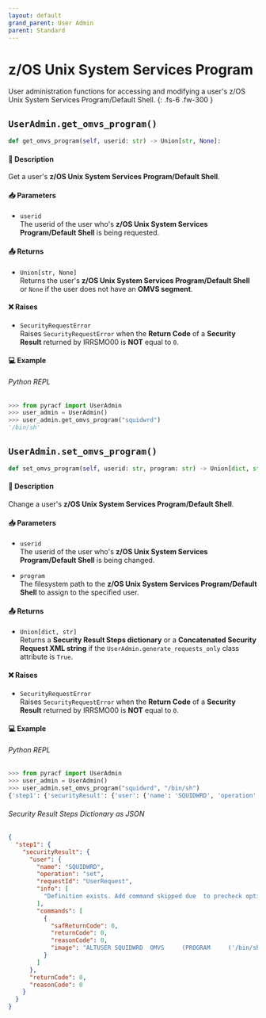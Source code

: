 ```yaml
---
layout: default
grand_parent: User Admin
parent: Standard
---
```


# z/OS Unix System Services Program

User administration functions for accessing and modifying a user's z/OS Unix System Services Program/Default Shell. 
{: .fs-6 .fw-300 }

## `UserAdmin.get_omvs_program()`

```python
def get_omvs_program(self, userid: str) -> Union[str, None]:
```

#### 📄 Description

Get a user's **z/OS Unix System Services Program/Default Shell**.

#### 📥 Parameters
* `userid`<br>
  The userid of the user who's **z/OS Unix System Services Program/Default Shell** is being requested.

#### 📤 Returns
* `Union[str, None]`<br>
  Returns the user's **z/OS Unix System Services Program/Default Shell** or `None` if the user does not have an **OMVS segment**.

#### ❌ Raises
* `SecurityRequestError`<br>
  Raises `SecurityRequestError` when the **Return Code** of a **Security Result** returned by IRRSMO00 is **NOT** equal to `0`.

#### 💻 Example

###### Python REPL
```python
>>> from pyracf import UserAdmin
>>> user_admin = UserAdmin()
>>> user_admin.get_omvs_program("squidwrd")
'/bin/sh'
```

## `UserAdmin.set_omvs_program()`

```python
def set_omvs_program(self, userid: str, program: str) -> Union[dict, str]:
```

#### 📄 Description

Change a user's **z/OS Unix System Services Program/Default Shell**.

#### 📥 Parameters
* `userid`<br>
  The userid of the user who's **z/OS Unix System Services Program/Default Shell** is being changed.

* `program`<br>
  The filesystem path to the **z/OS Unix System Services Program/Default Shell** to assign to the specified user.

#### 📤 Returns
* `Union[dict, str]`<br>
  Returns a **Security Result Steps dictionary** or a **Concatenated Security Request XML string** if the `UserAdmin.generate_requests_only` class attribute is `True`.

#### ❌ Raises
* `SecurityRequestError`<br>
  Raises `SecurityRequestError` when the **Return Code** of a **Security Result** returned by IRRSMO00 is **NOT** equal to `0`.

#### 💻 Example

###### Python REPL
```python
>>> from pyracf import UserAdmin
>>> user_admin = UserAdmin()
>>> user_admin.set_omvs_program("squidwrd", "/bin/sh")
{'step1': {'securityResult': {'user': {'name': 'SQUIDWRD', 'operation': 'set', 'requestId': 'UserRequest', 'info': ['Definition exists. Add command skipped due  to precheck option'], 'commands': [{'safReturnCode': 0, 'returnCode': 0, 'reasonCode': 0, 'image': "ALTUSER SQUIDWRD  OMVS     (PROGRAM     ('/bin/sh'))"}]}, 'returnCode': 0, 'reasonCode': 0}}}
```

###### Security Result Steps Dictionary as JSON
```json
{
  "step1": {
    "securityResult": {
      "user": {
        "name": "SQUIDWRD",
        "operation": "set",
        "requestId": "UserRequest",
        "info": [
          "Definition exists. Add command skipped due  to precheck option"
        ],
        "commands": [
          {
            "safReturnCode": 0,
            "returnCode": 0,
            "reasonCode": 0,
            "image": "ALTUSER SQUIDWRD  OMVS     (PROGRAM     ('/bin/sh'))"
          }
        ]
      },
      "returnCode": 0,
      "reasonCode": 0
    }
  }
}
```